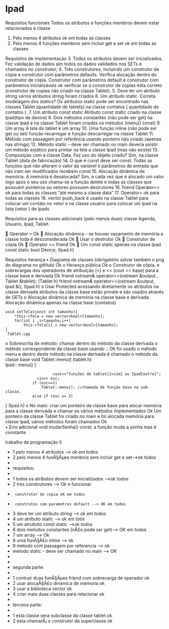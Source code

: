 ﻿Ipad
====

Requisitos funcionais
Todos os atributos e funções membros devem estar relacionados a classe
  
1.	Pelo menos 4 atributos ok em todas as classes 
2.	Pelo menos 4 funções membros sem incluir get e set ok em todas as classes

Requisitos de implementação
3.	Todos os atributos devem ser inicializados. Fez validação de dados sim todos os dados validados nos SETs e chamados no construtor;
4.	Três construtores, incluindo um construtor de cópia e construtor com parâmetros defaults. Verifica alocação dentro do construtor de cópia.    Construtor com parâmetros default e construtor com parâmetros inicializáveis ok
verificar se o construtor de copias esta correto (construtor de copias não criado na classe Tablet).
5.	Deve ter um atributo string vários atributos string foram criados
6.	Um atributo static. Correta modelagem dos statics? Os atributos static pode ser encontrado nas classes Tablet (quantidade de tablets) na classe contatos ( quantidade de contatos ).
7.	Um atributo const static Atributo const static criado na classe Ipad(tipo de device)
8.	Dois métodos constantes (não pode ser get) na classe Ipad e na classe Tablet foram criados os métodos (menu() const) 
9.	Um array A tela do tablet é um array 
10.	Uma função inline (não pode ser get ou set) função recarregar e função descarregar na classe Tablet
11.	Método com passagem por referência usando ponteiro não criado (apenas nas strings)
12.	Método static – deve ser chamado no main deveria existir um método estático para printar na tela a classe Ipad (mas não existe)
13.	Composição com a classe Data. Fez uso do objeto criado? Sim, na classe Tablet (data de fabricação)
14.	O que é const deve ser const. Todas as funções que não alteram o valor da variável e parâmetros de entrada que não iram ser modificados recebem const 
15.	Alocação dinâmica de memória. A memória é desalocada? Sim, a cada vez que é alocado um valor logo após o seu uso chama-se a função delete e todas as classes que possuem ponteiros ou vetores possuem destrutores
16.	friend Operator<<  ok para todas as classes “até mesmo a classe data”
17.	Operator= ok para todas as classes 
18.	vector push_back é usado na classe Tablet para colocar um contato no vetor e na classe usuário para colocar um Ipad na lista (vetor ) de Ipads 

Requisitos para as classes adicionais (pelo menos duas) classe Agenda, Usuario, Ipad, Tablet.

	Operator = Ok
	 Alocação dinâmica - se houver vazamento de memória a classe toda é desconsiderada  Ok 
	Usar o destrutor Ok
	Construtor de cópia Ok
	Operator << friend Ok
	Um const static apenas na classe Ipad const static bool Device; (Ipad.h)







Requisitos herança
•	Diagrama de classes (obrigatório salvar também o png do diagrama no gitHub) Ok
o	Herança pública Ok
o	Construtor de cópia, e sobrecargas dos operadores de atribuição (=) e << (cout << base) para a classe base e derivada Ok
friend ostream& operator<<(ostream &output , Tablet &tablet); (Tablet.h)
friend ostream& operator<<(ostream &output, Ipad &i); (Ipad.h)
o	Usar Protected acessando diretamente os atributos na classe derivada atributos da classe base estão private e são usados através de GETs
o	Alocação dinâmica de memória na classe base e derivada Alocação dinâmica apenas na classe base (contatos)

	void setTela(const int tamanho){
		*this->Tela = new vector<bool>[tamanho];
		for(int i ;i<tamanho;i++)
			this->Tela[i] = new vector<bool>[tamanho];
	}
	 Tablet.cpp

o	Sobrescrita de método: chamar dentro do método da classe derivada o método correspondente da classe base usando :: Ok foi usado o método menu e dentro deste método na classe derivada é chamado o método da classe base 
void Tablet::menu() (tablet.h)	
Ipad:: menu() {

	                     cout<<"funções de tablet[1=sim] ou Ipad[outro]";	
	              cin>> esc;
				if (esc==1)
					Tablet::menu(); //chamada de função base na sub-classe.
				else if (esc == 2)           
} (Ipad.h)
o	No main: criar um ponteiro da classe base para alocar memória para a classe derivada e chamar os vários métodos implementados Ok Um ponteiro da classe Tablet foi criado no main e foi alocada memória para classe Ipad, vários métodos foram chamados Ok  
•	Erro adicional void mudarSenha() const; a função muda a senha mas é constante 









trabalho de programação II

* 1 pelo menos 4 atributos --> ok em todos 
 * 2 pelo menos 4 funÃ§Ãµes menbros sem incluir get e set-->ok todos
 * 
 * requisitos:
 * 
 * 1 todos os atributos devem ser inicializados -->ok todos
 * 2 tres construtores --> Ok e funcionar
 * 		construtor de copia ok em todos
 * 		construtos com parametros default --> OK em todos
 * 3 deve ter um atributo string --> ok em todos
 * 4 um atributo static --> ok em toos
 * 5 um atrubuto const static -->ok todos
 * 6 dois metodos constantes (nÃ£o pode ser get)--> OK em todos
 * 7 um array --> Ok
 * 8 uma funÃ§Ã£o inline --> ok
 * 9 metodo com passagem por referencia --> ok
 * metodo static - deve ser chamado no main --> OK
 * 
 * 
 * segunda parte:
 * 
 * 1 contruir duas funÃ§Ãµes friend com sobrecarga de operador ok
 * 2 usar alocaÃ§Ã£o dinamica de memoria ok
 * 3 usar a biblioteca vector ok
 * 4 criar mais duas classes para relacionar ok
 * 
 * terceira parte:
 * 
 * 1 esta classe sera subclasse da classe tablet.ok 
 * 2 esta chamarÃ¡ o construtor da superclasse.ok
